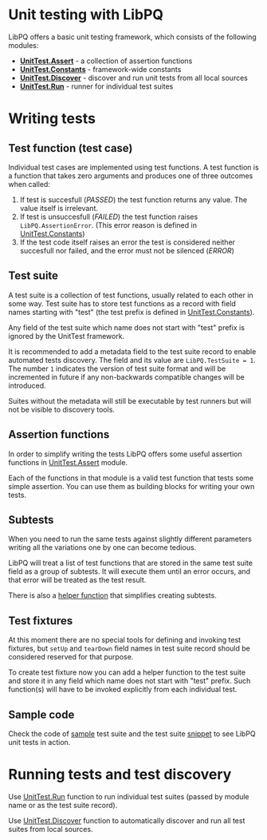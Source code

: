 # Unit testing with LibPQ

LibPQ offers a basic unit testing framework, which consists of the following
modules:

- **[UnitTest.Assert][Assert]** - a collection of assertion functions
- **[UnitTest.Constants][Constants]** - framework-wide constants
- **[UnitTest.Discover][Discover]** - discover and run unit tests from all
  local sources
- **[UnitTest.Run][Run]** - runner for individual test suites

# Writing tests

## Test function (test case)

Individual test cases are implemented using test functions. A test function is
a function that takes zero arguments and produces one of three outcomes when
called:

1. If test is succesfull (*PASSED*) the test function returns any value. The
   value itself is irrelevant.
2. If test is unsuccesfull (*FAILED*) the test function raises
   `LibPQ.AssertionError`.  (This error reason is defined in
   [UnitTest.Constants][Constants])
3. If the test code itself raises an error the test is considered neither
   succesfull nor failed, and the error must not be silenced (*ERROR*)

## Test suite

A test suite is a collection of test functions, usually related to each other
in some way. Test suite has to store test functions as a record with field
names starting with "test" (the test prefix is defined in
[UnitTest.Constants][Constants]).

Any field of the test suite which name does not start with "test" prefix is
ignored by the UnitTest framework.

It is recommended to add a metadata field to the test suite record to enable
automated tests discovery. The field and its value are `LibPQ.TestSuite = 1`.
The number `1` indicates the version of test suite format and will be
incremented in future if any non-backwards compatible changes will be
introduced.

Suites without the metadata will still be executable by test runners but will
not be visible to discovery tools.

## Assertion functions

In order to simplify writing the tests LibPQ offers some useful assertion
functions in [UnitTest.Assert][Assert] module.

Each of the functions in that module is a valid test function that tests some
simple assertion. You can use them as building blocks for writing your own
tests.

## Subtests

When you need to run the same tests against slightly different parameters
writing all the variations one by one can become tedious.

LibPQ will treat a list of test functions that are stored in the same test
suite field as a group of subtests. It will execute them until an error occurs,
and that error will be treated as the test result.

There is also a [helper function][Subtests] that simplifies creating subtests.

## Test fixtures

At this moment there are no special tools for defining and invoking test
fixtures, but `setUp` and `tearDown` field names in test suite record should be
considered reserved for that purpose.

To create test fixture now you can add a helper function to the test suite and
store it in any field which name does not start with "test" prefix. Such
function(s) will have to be invoked explicitly from each individual test.

## Sample code

Check the code of [sample][Sample] test suite and the test suite
[snippet][Snippet] to see LibPQ unit tests in action.

# Running tests and test discovery

Use [UnitTest.Run][Run] function to run individual test suites (passed by
module name or as the test suite record).

Use [UnitTest.Discover][Discover] function to automatically discover and run
all test suites from local sources.

[Assert]: ../Modules/UnitTest.Assert.pq
[Constants]: ../Modules/UnitTest.Constants.pq
[Discover]: ../Modules/UnitTest.Discover.pq
[Run]: ../Modules/UnitTest.Run.pq
[Sample]: ../Samples/Tests.Sample.pq
[Subtests]: ../Modules/UnitTest.Subtests.pq
[Snippet]: ../Samples/Tests.Snippet.pq
